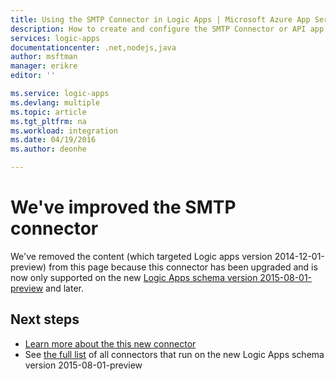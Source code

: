 ```yaml
---
title: Using the SMTP Connector in Logic Apps | Microsoft Azure App Service
description: How to create and configure the SMTP Connector or API app and use it in a logic app in Azure App Service
services: logic-apps
documentationcenter: .net,nodejs,java
author: msftman
manager: erikre
editor: ''

ms.service: logic-apps
ms.devlang: multiple
ms.topic: article
ms.tgt_pltfrm: na
ms.workload: integration
ms.date: 04/19/2016
ms.author: deonhe

---
```

# We've improved the SMTP connector
We've removed the content (which targeted Logic apps version 2014-12-01-preview) from this page because this connector has been upgraded and is now only supported on the new [Logic Apps schema version 2015-08-01-preview](app-service-logic-schema-2015-08-01.md) and later. 

## Next steps
* [Learn more about the this new connector](../connectors/connectors-create-api-smtp.md)
* See [the full list](../connectors/apis-list.md) of all connectors that run on the new Logic Apps schema version 2015-08-01-preview  


